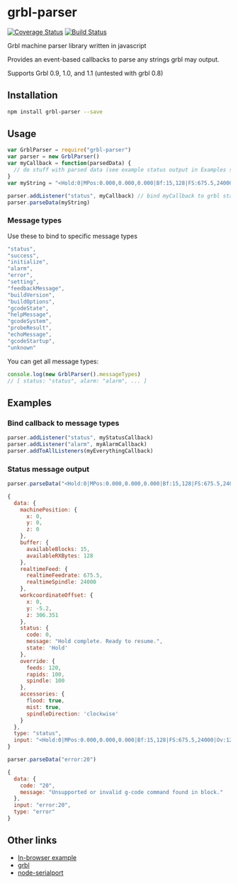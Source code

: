 # grbl-parser

[![Coverage Status](https://coveralls.io/repos/github/Crazyglue/grbl-parser/badge.svg?branch=master)](https://coveralls.io/github/Crazyglue/grbl-parser?branch=master) [![Build Status](https://travis-ci.org/Crazyglue/grbl-parser.svg?branch=master)](https://travis-ci.org/Crazyglue/grbl-parser)

Grbl machine parser library written in javascript

Provides an event-based callbacks to parse any strings grbl may output.

Supports Grbl 0.9, 1.0, and 1.1 (untested with grbl 0.8)

## Installation

```bash
npm install grbl-parser --save
```

## Usage

```javascript
var GrblParser = require("grbl-parser")
var parser = new GrblParser()
var myCallback = function(parsedData) {
  // do stuff with parsed data (see example status output in Examples section)
}
var myString = "<Hold:0|MPos:0.000,0.000,0.000|Bf:15,128|FS:675.5,24000|Ov:120,100,100|WCO:0.000,-5.200,306.351|A:SFM>"

parser.addListener("status", myCallback) // bind myCallback to grbl status reports
parser.parseData(myString)
```

### Message types

Use these to bind to specific message types

```javascript
"status",
"success",
"initialize",
"alarm",
"error",
"setting",
"feedbackMessage",
"buildVersion",
"buildOptions",
"gcodeState",
"helpMessage",
"gcodeSystem",
"probeResult",
"echoMessage",
"gcodeStartup",
"unknown"
```

You can get all message types:

```javascript
console.log(new GrblParser().messageTypes)
// [ status: "status", alarm: "alarm", ... ]
```

## Examples

### Bind callback to message types

```javascript
parser.addListener("status", myStatusCallback)
parser.addListener("alarm", myAlarmCallback)
parser.addToAllListeners(myEverythingCallback)
```

### Status message output

```javascript
parser.parseData("<Hold:0|MPos:0.000,0.000,0.000|Bf:15,128|FS:675.5,24000|Ov:120,100,100|WCO:0.000,-5.200,306.351|A:SFM>")

{
  data: {
    machinePosition: {
      x: 0,
      y: 0,
      z: 0
    },
    buffer: {
      availableBlocks: 15,
      availableRXBytes: 128
    },
    realtimeFeed: {
      realtimeFeedrate: 675.5,
      realtimeSpindle: 24000
    },
    workcoordinateOffset: {
      x: 0,
      y: -5.2,
      z: 306.351
    },
    status: {
      code: 0,
      message: "Hold complete. Ready to resume.",
      state: 'Hold'
    },
    override: {
      feeds: 120,
      rapids: 100,
      spindle: 100
    },
    accessories: {
      flood: true,
      mist: true,
      spindleDirection: 'clockwise'
    }
  },
  type: "status",
  input: "<Hold:0|MPos:0.000,0.000,0.000|Bf:15,128|FS:675.5,24000|Ov:120,100,100|WCO:0.000,-5.200,306.351|A:SFM>"
}
```

```javascript
parser.parseData("error:20")

{
  data: {
    code: "20",
    message: "Unsupported or invalid g-code command found in block."
  },
  input: "error:20",
  type: "error"
}
```

## Other links
- [In-browser example](https://runkit.com/5812b6009d0cb70013f5b92b/59179e16a8b8390011a55e1f)
- [grbl](https://github.com/gnea/grbl)
- [node-serialport](https://github.com/EmergingTechnologyAdvisors/node-serialport)
